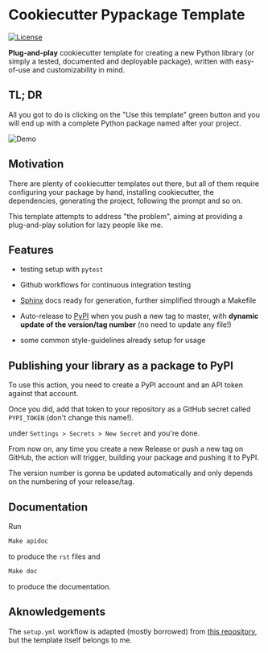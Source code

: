 # Cookiecutter Pypackage Template

[![License](https://img.shields.io/github/license/mspronesti/pypackage-template)](https://opensource.org/licenses/Apache-2.0)

**Plug-and-play** cookiecutter template for creating a new Python library (or simply a tested, documented
and deployable package), written with easy-of-use and customizability in mind.

## TL; DR

All you got to do is clicking on the "Use this template" green button and you will end up with a complete Python package named after your project.

![Demo](https://user-images.githubusercontent.com/44113430/160943074-0626a2ce-18ee-43c6-bb27-a6996f5eae68.gif)

## Motivation

There are plenty of cookiecutter templates out there, but all of them require configuring your package by hand,
installing cookiecutter, the dependencies, generating the project, following the prompt and so on. 

This template attempts to address "the problem", aiming at providing a plug-and-play solution for lazy people like me.

## Features
* testing setup with `pytest`
* Github workflows for continuous integration testing
* [Sphinx](https://www.sphinx-doc.org/en/master/) docs ready for generation, further simplified through a Makefile
* Auto-release to [PyPI](https://pypi.org/) when you push a new tag to master, with **dynamic update of the version/tag number** (no need to update any file!)

* some common style-guidelines already setup for usage


## Publishing your library as a package to PyPI

To use this action, you need to create a PyPI account and an API token against that account.

Once you did, add that token to your repository as a GitHub secret called `PYPI_TOKEN` (don't change this name!). 

under `Settings > Secrets > New Secret` and you're done. 

From now on, any time you create a new Release or push a new tag on GitHub, the action will trigger, building your package and pushing it to PyPI.

The version number is gonna be updated automatically and only depends on the numbering of your release/tag.

## Documentation

Run 
```bash
Make apidoc
```
to produce the `rst` files and
```bash
Make doc
```
to produce the documentation.

## Aknowledgements
The `setup.yml` workflow is adapted (mostly borrowed) from [this repository](https://github.com/simonw/python-lib-template-repository), but the template itself belongs to me.
